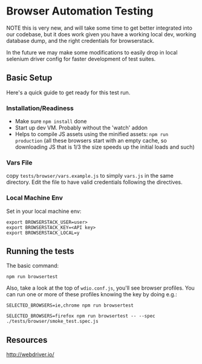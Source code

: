 Browser Automation Testing
==========================

NOTE this is very new, and will take some time to get better integrated
into our codebase, but it does work given you have a working local dev,
working database dump, and the right credentials for browserstack.

In the future we may make some modifications to easily drop in local selenium 
driver config for faster development of test suites.

## Basic Setup

Here's a quick guide to get ready for this test run.

### Installation/Readiness

* Make sure `npm install` done
* Start up dev VM. Probably without the 'watch' addon
* Helps to compile JS assets using the minified assets: `npm run production`
  (all these browsers start with an empty cache, so downloading JS that is
  1/3 the size speeds up the initial loads and such)

### Vars File

copy `tests/browser/vars.example.js` to simply `vars.js` in the same directory.
Edit the file to have valid credentials following the directives.

### Local Machine Env

Set in your local machine env:

```
export BROWSERSTACK_USER=user>
export BROWSERSTACK_KEY=<API key>
export BROWSERSTACK_LOCAL=y
```


## Running the tests

The basic command:
```
npm run browsertest
```

Also, take a look at the top of `wdio.conf.js`, you'll see browser profiles. You can run one or more of these profiles knowing the key by doing e.g.:

```
SELECTED_BROWSERS=ie,chrome npm run browsertest
```

```
SELECTED_BROWSERS=firefox npm run browsertest -- --spec ./tests/browser/smoke_test.spec.js 
```

## Resources

http://webdriver.io/